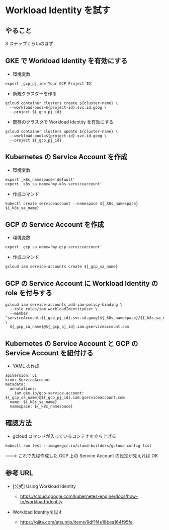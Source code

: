 # Workload Identity を試す

## やること

3 ステップくらいのはず

## GKE で Workload Identity を有効にする

+ 環境変数

```
export _gcp_pj_id='Your GCP Project ID'
```

+ 新規クラスターを作る

```
gcloud container clusters create ${cluster-name} \
  --workload-pool=${project-id}.svc.id.goog \
  --project ${_gcp_pj_id}
```

+ 既存のクラスタで Workload Identity を有効にする

```
gcloud container clusters update ${cluster-name} \
  --workload-pool=${project-id}.svc.id.goog \
  --project ${_gcp_pj_id}
```

## Kubernetes の Service Account を作成

+ 環境変数

```
export _k8s_namespace='default'
export _k8s_sa_name='my-k8s-serviceaccount'
```

+ 作成コマンド

```
kubectl create serviceaccount --namespace ${_k8s_namespace} ${_k8s_sa_name}
```

## GCP の Service Account を作成

+ 環境変数

```
export _gcp_sa_name='my-gcp-serviceaccount'
```

+ 作成コマンド

```
gcloud iam service-accounts create ${_gcp_sa_name}
```

## GCP の Service Account に Workload Identity の role を付与する

```
gcloud iam service-accounts add-iam-policy-binding \
  --role roles/iam.workloadIdentityUser \
  --member "serviceAccount:${_gcp_pj_id}.svc.id.goog[${_k8s_namespace}/${_k8s_sa_name}]" \
  ${_gcp_sa_name}@${_gcp_pj_id}.iam.gserviceaccount.com
```

## Kubernetes の Service Account と GCP の Service Account を紐付ける

+ YAML の作成

```
apiVersion: v1
kind: ServiceAccount
metadata:
  annotations:
    iam.gke.io/gcp-service-account: ${_gcp_sa_name}@${_gcp_pj_id}.iam.gserviceaccount.com
  name: ${_k8s_sa_name}
  namespace: ${_k8s_namespace}
```


## 確認方法

+ gcloud コマンドが入っているコンテナを立ち上げる

```
kubectl run test --image=gcr.io/cloud-builders/gcloud config list
```

---> これで先程作成した GCP 上の Service Account の設定が見えれば OK

## 参考 URL

+ [公式] Using Workload Identity
  + https://cloud.google.com/kubernetes-engine/docs/how-to/workload-identity

+ Workload Identityを試す
  + https://qiita.com/atsumjp/items/9df1f4e18bea164f95fe
